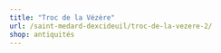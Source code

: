 ```yaml
---
title: "Troc de la Vézère"
url: /saint-medard-dexcideuil/troc-de-la-vezere-2/
shop: antiquités
---
```

